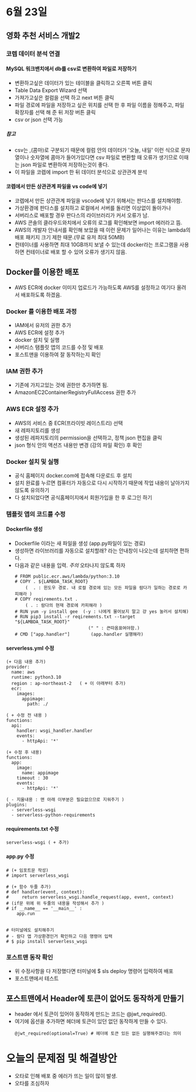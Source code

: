 # 6월 23일

## 영화 추천 서비스 개발2
### 코렙 데이터 분석 연결
#### MySQL 워크밴치에서 db를 csv로 변환하여 파일로 저장하기
- 변환하고싶은 데이터가 있는 테이블을 클릭하고 오른쪽 버튼 클릭
- Table Data Export Wizard 선택
- 가져가고싶은 컬럼을 선택 하고 next 버튼 클릭
- 파일 경로에 파일을 저장하고 싶은 위치를 선택 한 후 파일 이름을 정해주고, 파일 확장자를 선택 해 준 뒤 저장 버튼 클릭
- csv or json 선택 가능
##### *참고*
- csv는 ,(콤마)로 구분되기 때문에 컬럼 안의 데이터가 '오늘, 내일' 이런 식으로 문자열이나 숫자열에 콤마가 들어가있다면 csv 파일로 변환할 때 오류가 생기므로 이때는 json 파일로 변환하여 저장하는것이 좋다.
- 이 파일을 코렙에 import 한 뒤 데이터 분석으로 상관관계 분석

#### 코렙에서 만든 상관관계 파일을 vs code에 넣기
- 코렙에서 만든 상관관계 파일을 vscode에 넣기 위해서는 판다스를 설치해야함.
- 가상환경에 판다스를 설치하고 로컬에서 서버를 돌리면 이상없이 돌아가나
- 서버리스로 배포할 경우 판다스의 라이브러리가 커서 오류가 남.
- AWS 콘솔의 클라우드와치에서 오류의 로그를 확인해보면 import 에러라고 뜸.
- AWS의 개발자 안내서를 확인해 보았을 때 이런 문제가 일어나는 이유는 lambda의 배포 패키지 크기 제한 때문.(무료 유저 최대 50MB)
- 컨테이너를 사용하면 최대 10GB까지 보낼 수 있는데 docker라는 프로그램을 사용하면 컨테이너로 배포 할 수 있어 오류가 생기지 않음.

## Docker를 이용한 배포
- AWS ECR에 docker 이미지 업로드가 가능하도록 AWS를 설정하고 여기다 올려서 배포하도록 하겠음.

### Docker 를 이용한 배포 과정
- IAM에서 유저의 권한 추가
- AWS ECR에 설정 추가
- docker 설치 및 실행
- 서버리스 탬플릿 앱의 코드를 수정 및 배포
- 포스트맨을 이용하여 잘 동작하는지 확인

### IAM 권한 추가
- 기존에 가지고있는 것에 권한만 추가하면 됨.
- AmazonEC2ContainerRegistryFullAccess 권한 추가

### AWS ECR 설정 추가
- AWS의 서비스 중 ECR(프라이빗 레이스트리) 선택
- 새 레파지토리를 생성
- 생성된 레파지토리의 permission을 선택하고, 정책 json 편집을 클릭
- json 형식 안의 액션즈 내용만 변경 (강의 파일 확인) 후 확인

### Docker 설치 및 실행
- 공식 홈페이지 docker.com에 접속해 다운로드 후 설치
- 설치 완료를 누르면 컴퓨터가 자동으로 다시 시작하기 때문에 작업 내용이 날아가지 않도록 유의하기
- 다 설치되었다면 공식홈페이지에서 회원가입을 한 후 로그인 하기

### 템플릿 앱의 코드를 수정
#### Dockerfile 생성
- Dockerfile 이라는 새 파일을 생성 (app.py파일이 있는 경로)
- 생성하면 라이브러리를 자동으로 설치할래? 라는 안내창이 나오는데 설치하면 편하다.
- 다음과 같은 내용을 입력. *주의* 오타나지 않도록 하자
    ```
    # FROM public.ecr.aws/lambda/python:3.10
    # COPY . ${LAMBDA_TASK_ROOT}
        (  . : 윈도우 경로. 내 로컬 경로에 있는 모든 파일을 람다가 일하는 경로로 카피해라 )
    # COPY reqirements.txt .
        ( . : 람다의 현재 경로에 카피해라 )
    # RUN yum -y install gee  (-y : 나에게 물어보지 말고 걍 yes 눌러서 설치해)
    # RUN pip3 install -r reqirements.txt --target "${LAMBDA_TASK_ROOT}"
                                (" " : 큰따옴표여야함.)
    # CMD ["app.handler"]        (app.handler 실행해라)
    ```
#### serverless.yml 수정
```
(+ 다음 내용 추가)
provider:
  name: aws
  runtime: python3.10
  region : ap-northeast-2   ( + 이 아래부터 추가)
  ecr:
    images:
      appimage:
        path: ./

( + 수정 전 내용 )
functions:
  api:
    handler: wsgi_handler.handler
    events:
      - httpApi: '*'

(+ 수정 후 내용)
functions:
  app:
    image:
      name: appimage
    timeout : 30
    events:
      - httpApi: '*'

( - 지울내용 : 맨 아래 이부분은 필요없으므로 지워주기 )
plugins:
  - serverless-wsgi
  - serverless-python-requirements
```

#### requirements.txt 수정
```
serverless-wsgi ( + 추가)
```

#### app.py 수정
```
# (+ 임포트문 작성)
# import serverless_wsgi

# (+ 함수 두줄 추가)
# def handler(event, context):
#     return serverless_wsgi.handle_request(app, event, context)
# (if문 위에 위 두줄의 내용을 작성해서 추가 )
# if __name__ == '__main__' :
    app.run


# 터미널에도 설치해주기
# - 람다 앱 가상환경인거 확인하고 다음 명령어 입력
# $ pip install serverless_wsgi

```

### 포스트맨 동작 확인
- 위 수정사항을 다 저장했다면 터미널에 $ sls deploy 명령어 입력하여 배포
- 포스트맨에서 테스트


## 포스트맨에서 Header에 토큰이 없어도 동작하게 만들기
- header 에서 토큰이 있어야 동작하게 만드는 코드는 @jwt_required().
- 여기에 옵션을 추가하면 헤더에 토큰이 있던 없던 동작하게 만들 수 있다.
    ```
    @jwt_required(optional=True) # 헤더에 토큰 있든 없든 실행해주겠다는 의미
    ```



# 오늘의 문제점 및 해결방안
- 오타로 인해 배포 중 에러가 뜨는 일이 많이 발생.
- 오타를 조심하자